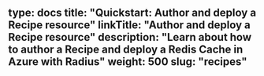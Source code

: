 type: docs
title: "Quickstart: Author and deploy a Recipe resource"
linkTitle: "Author and deploy a Recipe resource"
description: "Learn about how to author a Recipe and deploy a Redis Cache in Azure with Radius"
weight: 500
slug: "recipes"
---
